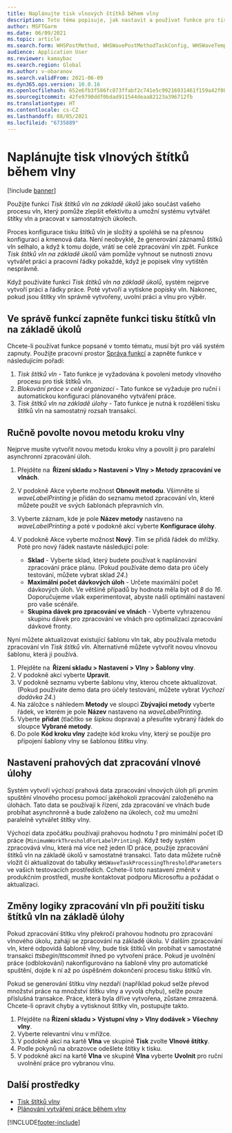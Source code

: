 ```yaml
---
title: Naplánujte tisk vlnových štítků během vlny
description: Toto téma popisuje, jak nastavit a používat funkce pro tisk štítků vln založených na úlohách.
author: MSFTGarm
ms.date: 06/09/2021
ms.topic: article
ms.search.form: WHSPostMethod, WHSWavePostMethodTaskConfig, WHSWaveTemplateTable, WHSParameters, WHSWaveTableListPage, WHSWorkTableListPage, WHSWorkTable, BatchJobEnhanced, WHSPlannedWorkOrder
audience: Application User
ms.reviewer: kamaybac
ms.search.region: Global
ms.author: v-obaranov
ms.search.validFrom: 2021-06-09
ms.dyn365.ops.version: 10.0.16
ms.openlocfilehash: 652e6fb3f586fc873ffabf2c741e5c99216931461f159a42f08f9922e756280f
ms.sourcegitcommit: 42fe9790ddf0bdad911544deaa82123a396712fb
ms.translationtype: HT
ms.contentlocale: cs-CZ
ms.lasthandoff: 08/05/2021
ms.locfileid: "6735889"
---
```

# <a name="schedule-wave-label-printing-during-wave"></a>Naplánujte tisk vlnových štítků během vlny

[!include [banner](../../includes/banner.md)]

Použijte funkci *Tisk štítků vln na základě úkolů* jako součást vašeho procesu vln, který pomůže zlepšit efektivitu a umožní systému vytvářet štítky vln a pracovat v samostatných úkolech.

Proces konfigurace tisku štítků vln je složitý a spoléhá se na přesnou konfiguraci a kmenová data. Není neobvyklé, že generování záznamů štítků vln selhalo, a když k tomu dojde, vrátí se celé zpracování vln zpět. Funkce *Tisk štítků vln na základě úkolů* vám pomůže vyhnout se nutnosti znovu vytvářet práci a pracovní řádky pokaždé, když je popisek vlny vytištěn nesprávně.

Když používáte funkci *Tisk štítků vln na základě úkolů*, systém nejprve vytvoří práci a řádky práce. Poté vytvoří a vytiskne popisky vln. Nakonec, pokud jsou štítky vln správně vytvořeny, uvolní práci a vlnu pro výběr.

## <a name="turn-on-the-task-based-wave-label-printing-feature-in-feature-management"></a>Ve správě funkcí zapněte funkci tisku štítků vln na základě úkolů

Chcete-li používat funkce popsané v tomto tématu, musí být pro váš systém zapnuty. Použijte pracovní prostor [Správa funkcí](../../fin-ops-core/fin-ops/get-started/feature-management/feature-management-overview.md) a zapněte funkce v následujícím pořadí:

1. *Tisk štítků vln* - Tato funkce je vyžadována k povolení metody vlnového procesu pro tisk štítků vln.
1. *Blokování práce v celé organizaci* - Tato funkce se vyžaduje pro ruční i automatickou konfiguraci plánovaného vytváření práce.
1. *Tisk štítků vln na základě úlohy* - Tato funkce je nutná k rozdělení tisku štítků vln na samostatný rozsah transakcí.

## <a name="manually-enable-the-new-wave-step-method"></a>Ručně povolte novou metodu kroku vlny

Nejprve musíte vytvořit novou metodu kroku vlny a povolit ji pro paralelní asynchronní zpracování úloh.

1. Přejděte na  **Řízení skladu \> Nastavení \> Vlny \> Metody zpracování ve vlnách**.
1. V podokně Akce vyberte možnost **Obnovit metodu**. Všimněte si *waveLabelPrinting* je přidán do seznamu metod zpracování vln, které můžete použít ve svých šablonách přepravních vln.
1. Vyberte záznam, kde je pole **Název metody** nastaveno na *waveLabelPrinting* a poté v podokně akcí vyberte **Konfigurace úlohy**.
1. V podokně Akce vyberte možnost **Nový**. Tím se přidá řádek do mřížky. Poté pro nový řádek nastavte následující pole:

    - **Sklad** - Vyberte sklad, který budete používat k naplánování zpracování práce plánu. (Pokud používáte demo data pro účely testování, můžete vybrat sklad *24*.)
    - **Maximální počet dávkových úloh** - Určete maximální počet dávkových úloh. Ve většině případů by hodnota měla být od *8* do *16*. Doporučujeme však experimentovat, abyste našli optimální nastavení pro vaše scénáře.
    - **Skupina dávek pro zpracování ve vlnách** - Vyberte vyhrazenou skupinu dávek pro zpracování ve vlnách pro optimalizaci zpracování dávkové fronty.

Nyní můžete aktualizovat existující šablonu vln tak, aby používala metodu zpracování vln *Tisk štítků vln*. Alternativně můžete vytvořit novou vlnovou šablonu, která ji používá.

1. Přejděte na  **Řízení skladu \> Nastavení \> Vlny \> Šablony vlny**.
1. V podokně akcí vyberte **Upravit**.
1. V podokně seznamu vyberte šablonu vlny, kterou chcete aktualizovat. (Pokud používáte demo data pro účely testování, můžete vybrat *Vychozí dodávka 24*.)
1. Na záložce s náhledem **Metody** ve sloupci **Zbývající metody** vyberte řádek, ve kterém je pole **Název** nastaveno na *waveLabelPrinting*.
1. Vyberte **přidat** (tlačítko se šipkou doprava) a přesuňte vybraný řádek do sloupce **Vybrané metody**.
1. Do pole **Kód kroku vlny** zadejte kód kroku vlny, který se použije pro připojení šablony vlny se šablonou štítku vlny.

## <a name="set-wave-task-processing-threshold-data"></a>Nastavení prahových dat zpracování vlnové úlohy

Systém vytvoří výchozí prahová data zpracování vlnových úloh při prvním spuštění vlnového procesu pomocí jakéhokoli zpracování založeného na úlohách. Tato data se používají k řízení, zda zpracování ve vlnách bude probíhat asynchronně a bude založeno na úkolech, což mu umožní paralelně vytvářet štítky vlny.

Výchozí data zpočátku používají prahovou hodnotu *1* pro minimální počet ID práce (`MinimumWorkThresholdForLabelPrinting`). Když tedy systém zpracovává vlnu, která má více než jeden ID práce, použije zpracování štítků vln na základě úkolů v samostatné transakci. Tato data můžete ručně vložit či aktualizovat do tabulky `WHSWaveTaskProcessingThresholdParameters` ve vašich testovacích prostředích. Cchete-li toto nastavení změnit v produkčním prostředí, musíte kontaktovat podporu Microsoftu a požádat o aktualizaci.

## <a name="changes-to-the-wave-processing-logic-when-task-based-wave-label-printing-is-used"></a>Změny logiky zpracování vln při použití tisku štítků vln na základě úlohy

Pokud zpracování štítku vlny překročí prahovou hodnotu pro zpracování vlnového úkolu, zahájí se zpracování na základě úkolu. V dalším zpracování vln, které odpovídá šabloně vlny, bude tisk štítků vln probíhat v samostatné transakci *ttsbegin*/*ttscommit* ihned po vytvoření práce. Pokud je uvolnění práce (odblokování) nakonfigurováno na šabloně vlny pro automatické spuštění, dojde k ní až po úspěšném dokončení procesu tisku štítků vln.

Pokud se generování štítku vlny nezdaří (například pokud selže převod množství práce na množství štítku vlny a vyvolá chybu), selže pouze příslušná transakce. Práce, která byla dříve vytvořena, zůstane zmrazená. Chcete-li opravit chyby a vytisknout štítky vln, postupujte takto.

1. Přejděte na **Řízení skladu \> Výstupní vlny \> Vlny dodávek \> Všechny vlny**.
1. Vyberte relevantní vlnu v mřížce.
1. V podokně akcí na kartě **Vlna** ve skupině **Tisk** zvolte **Vlnové štítky**.
1. Podle pokynů na obrazovce odešlete štítky k tisku.
1. V podokně akcí na kartě **Vlna** ve skupině **Vlna** vyberte **Uvolnit** pro ruční uvolnění práce pro vybranou vlnu.

## <a name="additional-resources"></a>Další prostředky

- [Tisk štítků vlny](configure-wave-label-printing.md)
- [Plánování vytváření práce během vlny](configure-wave-schedule-work-creation.md)

[!INCLUDE[footer-include](../../includes/footer-banner.md)]
